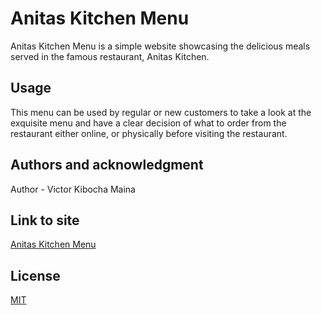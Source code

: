 # Anitas Kitchen Menu

Anitas Kitchen Menu is a simple website showcasing the delicious meals served in the famous restaurant, Anitas Kitchen.

## Usage

This menu can be used by regular or new customers to take a look at the exquisite menu and have a clear decision of what to order
from the restaurant either online, or physically before visiting the restaurant.

## Authors and acknowledgment

Author - Victor Kibocha Maina

## Link to site

[Anitas Kitchen Menu](techvictorke.github.io/menu.github.io/)

## License
[MIT](https://choosealicense.com/licenses/mit/#)
